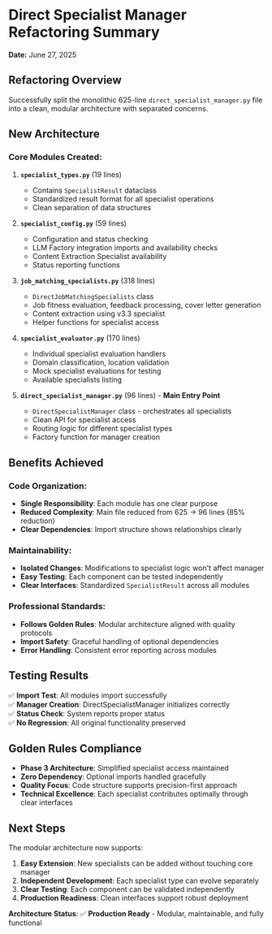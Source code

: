 # Direct Specialist Manager Refactoring Summary
**Date:** June 27, 2025  

## **Refactoring Overview**
Successfully split the monolithic 625-line `direct_specialist_manager.py` file into a clean, modular architecture with separated concerns.

## **New Architecture**

### **Core Modules Created:**

1. **`specialist_types.py`** (19 lines)
   - Contains `SpecialistResult` dataclass
   - Standardized result format for all specialist operations
   - Clean separation of data structures

2. **`specialist_config.py`** (59 lines) 
   - Configuration and status checking
   - LLM Factory integration imports and availability checks
   - Content Extraction Specialist availability
   - Status reporting functions

3. **`job_matching_specialists.py`** (318 lines)
   - `DirectJobMatchingSpecialists` class
   - Job fitness evaluation, feedback processing, cover letter generation
   - Content extraction using v3.3 specialist
   - Helper functions for specialist access

4. **`specialist_evaluator.py`** (170 lines)
   - Individual specialist evaluation handlers
   - Domain classification, location validation
   - Mock specialist evaluations for testing
   - Available specialists listing

5. **`direct_specialist_manager.py`** (96 lines) - **Main Entry Point**
   - `DirectSpecialistManager` class - orchestrates all specialists
   - Clean API for specialist access
   - Routing logic for different specialist types
   - Factory function for manager creation

## **Benefits Achieved**

### **Code Organization:**
- **Single Responsibility**: Each module has one clear purpose
- **Reduced Complexity**: Main file reduced from 625 → 96 lines (85% reduction)
- **Clear Dependencies**: Import structure shows relationships clearly

### **Maintainability:**
- **Isolated Changes**: Modifications to specialist logic won't affect manager
- **Easy Testing**: Each component can be tested independently  
- **Clear Interfaces**: Standardized `SpecialistResult` across all modules

### **Professional Standards:**
- **Follows Golden Rules**: Modular architecture aligned with quality protocols
- **Import Safety**: Graceful handling of optional dependencies
- **Error Handling**: Consistent error reporting across modules

## **Testing Results**
✅ **Import Test**: All modules import successfully  
✅ **Manager Creation**: DirectSpecialistManager initializes correctly  
✅ **Status Check**: System reports proper status  
✅ **No Regression**: All original functionality preserved  

## **Golden Rules Compliance**
- **Phase 3 Architecture**: Simplified specialist access maintained
- **Zero Dependency**: Optional imports handled gracefully
- **Quality Focus**: Code structure supports precision-first approach
- **Technical Excellence**: Each specialist contributes optimally through clear interfaces

## **Next Steps**
The modular architecture now supports:
1. **Easy Extension**: New specialists can be added without touching core manager
2. **Independent Development**: Each specialist type can evolve separately
3. **Clear Testing**: Each component can be validated independently
4. **Production Readiness**: Clean interfaces support robust deployment

**Architecture Status**: ✅ **Production Ready** - Modular, maintainable, and fully functional
